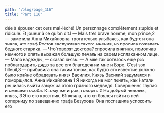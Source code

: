 ```yaml
---
path: "/blog/page_116"
title: "Part 116"
---
```


dée à épouser cet ours mal-léché! Un personnage complètement stupide et ridicule. Et joueur à ce qu’on dit.1
— Mais très brave homme, mon prince,2 — заметила Анна Михайловна, трогательно улыбаясь, как будто и она знала, что граф Ростов заслуживал такого мнения, но просила пожалеть бедного старика.
— Что́ говорят доктора? спросила княгиня, помолчав немного и опять выражая большую печаль на своем исплаканном лице.
— Мало надежды, — сказал князь.
— А мне так хотелось еще раз поблагодарить дядю за все его благодеянии мне и Боре. C’est son filleuil,3 — прибавила она таким тоном, как будто это известие должно было крайне обрадовать князя Василия.
Князь Василий задумался и поморщился. Анна Михайловна 1 Я никогда не мог понять, как Натали решилась выйти замуж за этого грязного медведя. Совершенно глупая и смешная особа. К тому же игрок, говорят.
2 Но добрый человек, князь,
3 Это его крестник,
61поняла, что он боялся найти в ней соперницу по завещанию графа Безухова. Она поспешила успокоить его
